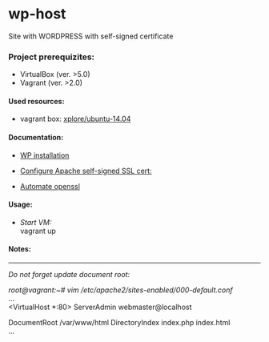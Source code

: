 # wp-host
  Site with WORDPRESS with self-signed certificate



### Project prerequizites:
- VirtualBox (ver. >5.0)
- Vagrant (ver. >2.0)

#### Used resources:
- vagrant box: [xplore/ubuntu-14.04](https://app.vagrantup.com/xplore/boxes/ubuntu-14.04)
  


#### Documentation:
- [WP installation](https://www.digitalocean.com/community/tutorials/how-to-install-wordpress-on-ubuntu-14-04)
- [Configure Apache self-signed SSL cert:](https://www.sslshopper.com/article-how-to-create-and-install-an-apache-self-signed-certificate.html)

- [Automate openssl](https://www.shellhacks.com/create-csr-openssl-without-prompt-non-interactive/)

#### Usage:

- _Start VM:_    
   vagrant up  

#### Notes:
--------------------------------------------------------------------
*Do not forget update document root:*

_root@vagrant:~# vim /etc/apache2/sites-enabled/000-default.conf_  
...  
<VirtualHost *:80>
  ServerAdmin webmaster@localhost

  DocumentRoot /var/www/html
  DirectoryIndex index.php index.html  
...  

